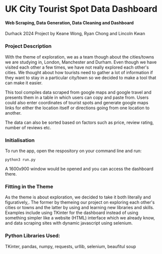 # UK City Tourist Spot Data Dashboard
#### Web Scraping, Data Generation, Data Cleaning and Dashboard
Durhack 2024 Project by Keane Wong, Ryan Chong and Lincoln Kwan

### Project Description

With the theme of exploration, we as a team though about the cities/towns we are studying in, London, Manchester and Durham. Even though we have visited each other a few times, we have not really explored each other's cities. We thought about how tourists need to gather a lot of information if they want to stay in a particular city/town so we decided to make a tool that can make it easier.

This tool compiles data scraped from google maps and google travel and presents them in a table in which users can copy and paste from. Users could also enter coordinates of tourist spots and generate google maps links for either the location itself or directions going from one location to another.

The data can also be sorted based on factors such as price, review rating, number of reviews etc.


### Initialisation

To run the app, open the respository on your command line and run:

`python3 run.py`

A 1600x900 window would be opened and you can access the dashboard there.

### Fitting in the Theme

As the theme is about exploration, we decided to take it both literally and figuratively,. The former by themeing our project on exploring each other's cities or towns and the latter by using and learning new libraries and skills. Examples include using TKinter for the dashboard instead of using something simpler like a website (HTML) interface which we already know, and data scraping sites with dynamic javascript using selenium.

### Python Libraries Used:

TKinter, pandas, numpy, requests, urllib, selenium, beaufitul soup

